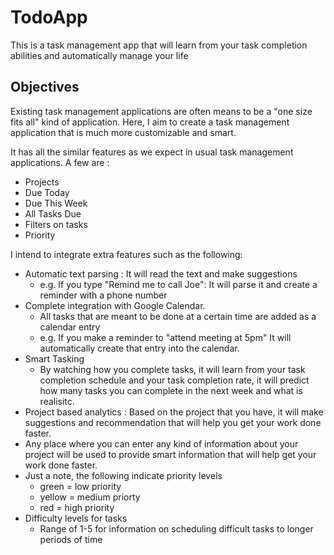 # TodoApp
This is a task management app that will learn from your task completion abilities and automatically manage your life

## Objectives

Existing task management applications are often means to be a "one size fits all" kind of application. 
Here, I aim to create a task management application that is much more customizable and smart. 

It has all the similar features as we expect in usual task management applications. A few are : 
* Projects
* Due Today
* Due This Week
* All Tasks Due 
* Filters on tasks
* Priority

I intend to integrate extra features such as the following:
* Automatic text parsing : It will read the text and make suggestions
	* e.g. If you type "Remind me to call Joe": It will parse it and create a reminder with a phone number
* Complete integration with Google Calendar. 
	* All tasks that are meant to be done at a certain time are added as a calendar entry
	* e.g. If you make a reminder to "attend meeting at 5pm" It will automatically create that entry into the calendar. 
* Smart Tasking
	* By watching how you complete tasks, it will learn from your task completion schedule and your task completion rate, it will predict how many tasks you can complete in the next week and what is realisitc. 
* Project based analytics : Based on the project that you have, it will make suggestions and recommendation that will help you get your work done faster. 
* Any place where you can enter any kind of information about your project will be used to provide smart information that will help get your work done faster. 
* Just a note, the following indicate priority levels
	* green = low priority
	* yellow = medium priorty
	* red = high priority
* Difficulty levels for tasks
	* Range of 1-5 for information on scheduling difficult tasks to longer periods of time
	